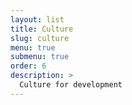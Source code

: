 ```yaml
---
layout: list
title: Culture
slug: culture
menu: true
submenu: true
order: 6
description: >
  Culture for development
---
```

